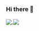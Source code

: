 ### Hi there 👋

<a href="#">
  <img align="center" src="https://github-readme-stats.vercel.app/api?username=stbodurov&hide=stars,issues&show_icons=true" />
</a>
<a href="#">
  <img align="center" src="https://github-readme-stats.vercel.app/api/top-langs/?username=stbodurov&layout=compact" />
</a>
